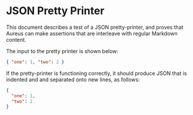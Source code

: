 # JSON Pretty Printer

This document describes a test of a JSON pretty-printer, and proves that Aureus
can make assertions that are interleave with regular Markdown content.

The input to the pretty printer is shown below:

```json
{ "one": 1, "two": 2 }
```

If the pretty-printer is functioning correctly, it should produce JSON that is
indented and and separated onto new lines, as follows:

```json au:assertion
{
  "one": 1,
  "two": 2
}
```
